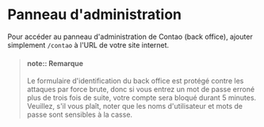 # Panneau d'administration

Pour accéder au panneau d'administration de Contao (back office), ajouter
simplement `/contao` à l'URL de votre site internet.

> #### note:: Remarque
> Le formulaire d'identification du back office est protégé contre les
> attaques par force brute, donc si vous entrez un mot de passe erroné plus de
> trois fois de suite, votre compte sera bloqué durant 5 minutes. Veuillez, s'il
> vous plaît, noter que les noms d'utilisateur et mots de passe sont sensibles à
> la casse.
